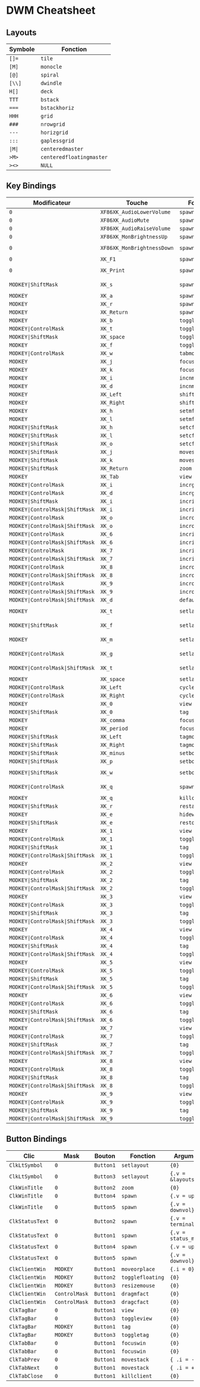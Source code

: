 # DWM Cheatsheet

## Layouts

| Symbole | Fonction |
|---------|----------|
| `[]=` | `tile` |
| `[M]` | `monocle` |
| `[@]` | `spiral` |
| `[\\]` | `dwindle` |
| `H[]` | `deck` |
| `TTT` | `bstack` |
| `===` | `bstackhoriz` |
| `HHH` | `grid` |
| `###` | `nrowgrid` |
| `---` | `horizgrid` |
| `:::` | `gaplessgrid` |
| `\|M\|` | `centeredmaster` |
| `>M>` | `centeredfloatingmaster` |
| `><>` | `NULL` |

## Key Bindings

| Modificateur | Touche | Fonction | Argument |
|-------------|--------|----------|----------|
| `0` | `XF86XK_AudioLowerVolume` | `spawn` | `{.v = downvol}` |
| `0` | `XF86XK_AudioMute` | `spawn` | `{.v = mutevol }` |
| `0` | `XF86XK_AudioRaiseVolume` | `spawn` | `{.v = upvol}` |
| `0` | `XF86XK_MonBrightnessUp` | `spawn` | `{.v = light_up}` |
| `0` | `XF86XK_MonBrightnessDown` | `spawn` | `{.v = light_down}` |
| `0` | `XK_F1` | `spawn` | `{.v = helpCmd}` |
| `0` | `XK_Print` | `spawn` | `SHCMD("flameshot gui")` |
| `MODKEY\|ShiftMask` | `XK_s` | `spawn` | `SHCMD("flameshot gui")` |
| `MODKEY` | `XK_a` | `spawn` | `{.v = drofi }` |
| `MODKEY` | `XK_r` | `spawn` | `{.v = rofi }` |
| `MODKEY` | `XK_Return` | `spawn` | `{.v = terminal}` |
| `MODKEY` | `XK_b` | `togglebar` | `{0}` |
| `MODKEY\|ControlMask` | `XK_t` | `togglegaps` | `{0}` |
| `MODKEY\|ShiftMask` | `XK_space` | `togglefloating` | `{0}` |
| `MODKEY` | `XK_f` | `togglefullscr` | `{0}` |
| `MODKEY\|ControlMask` | `XK_w` | `tabmode` | `{ -1 }` |
| `MODKEY` | `XK_j` | `focusstack` | `{.i = +1 }` |
| `MODKEY` | `XK_k` | `focusstack` | `{.i = -1 }` |
| `MODKEY` | `XK_i` | `incnmaster` | `{.i = +1 }` |
| `MODKEY` | `XK_d` | `incnmaster` | `{.i = -1 }` |
| `MODKEY` | `XK_Left` | `shiftview` | `{.i = -1 }` |
| `MODKEY` | `XK_Right` | `shiftview` | `{.i = +1 }` |
| `MODKEY` | `XK_h` | `setmfact` | `{.f = -0.05}` |
| `MODKEY` | `XK_l` | `setmfact` | `{.f = +0.05}` |
| `MODKEY\|ShiftMask` | `XK_h` | `setcfact` | `{.f = +0.25}` |
| `MODKEY\|ShiftMask` | `XK_l` | `setcfact` | `{.f = -0.25}` |
| `MODKEY\|ShiftMask` | `XK_o` | `setcfact` | `{.f =  0.00}` |
| `MODKEY\|ShiftMask` | `XK_j` | `movestack` | `{.i = +1 }` |
| `MODKEY\|ShiftMask` | `XK_k` | `movestack` | `{.i = -1 }` |
| `MODKEY\|ShiftMask` | `XK_Return` | `zoom` | `{0}` |
| `MODKEY` | `XK_Tab` | `view` | `{0}` |
| `MODKEY\|ControlMask` | `XK_i` | `incrgaps` | `{.i = +1 }` |
| `MODKEY\|ControlMask` | `XK_d` | `incrgaps` | `{.i = -1 }` |
| `MODKEY\|ShiftMask` | `XK_i` | `incrigaps` | `{.i = +1 }` |
| `MODKEY\|ControlMask\|ShiftMask` | `XK_i` | `incrigaps` | `{.i = -1 }` |
| `MODKEY\|ControlMask` | `XK_o` | `incrogaps` | `{.i = +1 }` |
| `MODKEY\|ControlMask\|ShiftMask` | `XK_o` | `incrogaps` | `{.i = -1 }` |
| `MODKEY\|ControlMask` | `XK_6` | `incrihgaps` | `{.i = +1 }` |
| `MODKEY\|ControlMask\|ShiftMask` | `XK_6` | `incrihgaps` | `{.i = -1 }` |
| `MODKEY\|ControlMask` | `XK_7` | `incrivgaps` | `{.i = +1 }` |
| `MODKEY\|ControlMask\|ShiftMask` | `XK_7` | `incrivgaps` | `{.i = -1 }` |
| `MODKEY\|ControlMask` | `XK_8` | `incrohgaps` | `{.i = +1 }` |
| `MODKEY\|ControlMask\|ShiftMask` | `XK_8` | `incrohgaps` | `{.i = -1 }` |
| `MODKEY\|ControlMask` | `XK_9` | `incrovgaps` | `{.i = +1 }` |
| `MODKEY\|ControlMask\|ShiftMask` | `XK_9` | `incrovgaps` | `{.i = -1 }` |
| `MODKEY\|ControlMask\|ShiftMask` | `XK_d` | `defaultgaps` | `{0}` |
| `MODKEY` | `XK_t` | `setlayout` | `{.v = &layouts[0]}` |
| `MODKEY\|ShiftMask` | `XK_f` | `setlayout` | `{.v = &layouts[1]}` |
| `MODKEY` | `XK_m` | `setlayout` | `{.v = &layouts[2]}` |
| `MODKEY\|ControlMask` | `XK_g` | `setlayout` | `{.v = &layouts[10]}` |
| `MODKEY\|ControlMask\|ShiftMask` | `XK_t` | `setlayout` | `{.v = &layouts[13]}` |
| `MODKEY` | `XK_space` | `setlayout` | `{0}` |
| `MODKEY\|ControlMask` | `XK_Left` | `cyclelayout` | `{.i = -1 }` |
| `MODKEY\|ControlMask` | `XK_Right` | `cyclelayout` | `{.i = +1 }` |
| `MODKEY` | `XK_0` | `view` | `{.ui = ~0 }` |
| `MODKEY\|ShiftMask` | `XK_0` | `tag` | `{.ui = ~0 }` |
| `MODKEY` | `XK_comma` | `focusmon` | `{.i = -1 }` |
| `MODKEY` | `XK_period` | `focusmon` | `{.i = +1 }` |
| `MODKEY\|ShiftMask` | `XK_Left` | `tagmon` | `{.i = -1 }` |
| `MODKEY\|ShiftMask` | `XK_Right` | `tagmon` | `{.i = +1 }` |
| `MODKEY\|ShiftMask` | `XK_minus` | `setborderpx` | `{.i = -1 }` |
| `MODKEY\|ShiftMask` | `XK_p` | `setborderpx` | `{.i = +1 }` |
| `MODKEY\|ShiftMask` | `XK_w` | `setborderpx` | `{.i = default_border }` |
| `MODKEY\|ControlMask` | `XK_q` | `spawn` | `SHCMD("killall bar.sh chadwm")` |
| `MODKEY` | `XK_q` | `killclient` | `{0}` |
| `MODKEY\|ShiftMask` | `XK_r` | `restart` | `{0}` |
| `MODKEY` | `XK_e` | `hidewin` | `{0}` |
| `MODKEY\|ShiftMask` | `XK_e` | `restorewin` | `{0}` |
| `MODKEY` | `XK_1` | `view` | `{.ui = 1 << 0}` |
| `MODKEY\|ControlMask` | `XK_1` | `toggleview` | `{.ui = 1 << 0}` |
| `MODKEY\|ShiftMask` | `XK_1` | `tag` | `{.ui = 1 << 0}` |
| `MODKEY\|ControlMask\|ShiftMask` | `XK_1` | `toggletag` | `{.ui = 1 << 0}` |
| `MODKEY` | `XK_2` | `view` | `{.ui = 1 << 1}` |
| `MODKEY\|ControlMask` | `XK_2` | `toggleview` | `{.ui = 1 << 1}` |
| `MODKEY\|ShiftMask` | `XK_2` | `tag` | `{.ui = 1 << 1}` |
| `MODKEY\|ControlMask\|ShiftMask` | `XK_2` | `toggletag` | `{.ui = 1 << 1}` |
| `MODKEY` | `XK_3` | `view` | `{.ui = 1 << 2}` |
| `MODKEY\|ControlMask` | `XK_3` | `toggleview` | `{.ui = 1 << 2}` |
| `MODKEY\|ShiftMask` | `XK_3` | `tag` | `{.ui = 1 << 2}` |
| `MODKEY\|ControlMask\|ShiftMask` | `XK_3` | `toggletag` | `{.ui = 1 << 2}` |
| `MODKEY` | `XK_4` | `view` | `{.ui = 1 << 3}` |
| `MODKEY\|ControlMask` | `XK_4` | `toggleview` | `{.ui = 1 << 3}` |
| `MODKEY\|ShiftMask` | `XK_4` | `tag` | `{.ui = 1 << 3}` |
| `MODKEY\|ControlMask\|ShiftMask` | `XK_4` | `toggletag` | `{.ui = 1 << 3}` |
| `MODKEY` | `XK_5` | `view` | `{.ui = 1 << 4}` |
| `MODKEY\|ControlMask` | `XK_5` | `toggleview` | `{.ui = 1 << 4}` |
| `MODKEY\|ShiftMask` | `XK_5` | `tag` | `{.ui = 1 << 4}` |
| `MODKEY\|ControlMask\|ShiftMask` | `XK_5` | `toggletag` | `{.ui = 1 << 4}` |
| `MODKEY` | `XK_6` | `view` | `{.ui = 1 << 5}` |
| `MODKEY\|ControlMask` | `XK_6` | `toggleview` | `{.ui = 1 << 5}` |
| `MODKEY\|ShiftMask` | `XK_6` | `tag` | `{.ui = 1 << 5}` |
| `MODKEY\|ControlMask\|ShiftMask` | `XK_6` | `toggletag` | `{.ui = 1 << 5}` |
| `MODKEY` | `XK_7` | `view` | `{.ui = 1 << 6}` |
| `MODKEY\|ControlMask` | `XK_7` | `toggleview` | `{.ui = 1 << 6}` |
| `MODKEY\|ShiftMask` | `XK_7` | `tag` | `{.ui = 1 << 6}` |
| `MODKEY\|ControlMask\|ShiftMask` | `XK_7` | `toggletag` | `{.ui = 1 << 6}` |
| `MODKEY` | `XK_8` | `view` | `{.ui = 1 << 7}` |
| `MODKEY\|ControlMask` | `XK_8` | `toggleview` | `{.ui = 1 << 7}` |
| `MODKEY\|ShiftMask` | `XK_8` | `tag` | `{.ui = 1 << 7}` |
| `MODKEY\|ControlMask\|ShiftMask` | `XK_8` | `toggletag` | `{.ui = 1 << 7}` |
| `MODKEY` | `XK_9` | `view` | `{.ui = 1 << 8}` |
| `MODKEY\|ControlMask` | `XK_9` | `toggleview` | `{.ui = 1 << 8}` |
| `MODKEY\|ShiftMask` | `XK_9` | `tag` | `{.ui = 1 << 8}` |
| `MODKEY\|ControlMask\|ShiftMask` | `XK_9` | `toggletag` | `{.ui = 1 << 8}` |

## Button Bindings

| Clic | Mask | Bouton | Fonction | Argument |
|------|------|--------|----------|----------|
| `ClkLtSymbol` | `0` | `Button1` | `setlayout` | `{0}` |
| `ClkLtSymbol` | `0` | `Button3` | `setlayout` | `{.v = &layouts[2]}` |
| `ClkWinTitle` | `0` | `Button2` | `zoom` | `{0}` |
| `ClkWinTitle` | `0` | `Button4` | `spawn` | `{.v = upvol}` |
| `ClkWinTitle` | `0` | `Button5` | `spawn` | `{.v = downvol}` |
| `ClkStatusText` | `0` | `Button2` | `spawn` | `{.v = terminal}` |
| `ClkStatusText` | `0` | `Button1` | `spawn` | `{.v = status_menu}` |
| `ClkStatusText` | `0` | `Button4` | `spawn` | `{.v = upvol}` |
| `ClkStatusText` | `0` | `Button5` | `spawn` | `{.v = downvol}` |
| `ClkClientWin` | `MODKEY` | `Button1` | `moveorplace` | `{.i = 0}` |
| `ClkClientWin` | `MODKEY` | `Button2` | `togglefloating` | `{0}` |
| `ClkClientWin` | `MODKEY` | `Button3` | `resizemouse` | `{0}` |
| `ClkClientWin` | `ControlMask` | `Button1` | `dragmfact` | `{0}` |
| `ClkClientWin` | `ControlMask` | `Button3` | `dragcfact` | `{0}` |
| `ClkTagBar` | `0` | `Button1` | `view` | `{0}` |
| `ClkTagBar` | `0` | `Button3` | `toggleview` | `{0}` |
| `ClkTagBar` | `MODKEY` | `Button1` | `tag` | `{0}` |
| `ClkTagBar` | `MODKEY` | `Button3` | `toggletag` | `{0}` |
| `ClkTabBar` | `0` | `Button1` | `focuswin` | `{0}` |
| `ClkTabBar` | `0` | `Button1` | `focuswin` | `{0}` |
| `ClkTabPrev` | `0` | `Button1` | `movestack` | `{ .i = -1 }` |
| `ClkTabNext` | `0` | `Button1` | `movestack` | `{ .i = +1 }` |
| `ClkTabClose` | `0` | `Button1` | `killclient` | `{0}` |

